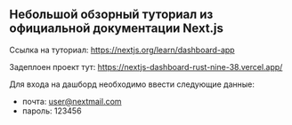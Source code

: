 ## Небольшой обзорный туториал из официальной документации Next.js

Ссылка на туториал: https://nextjs.org/learn/dashboard-app

Задеплоен проект тут: https://nextjs-dashboard-rust-nine-38.vercel.app/

Для входа на дашборд необходимо ввести следующие данные:

- почта: user@nextmail.com
- пароль: 123456
